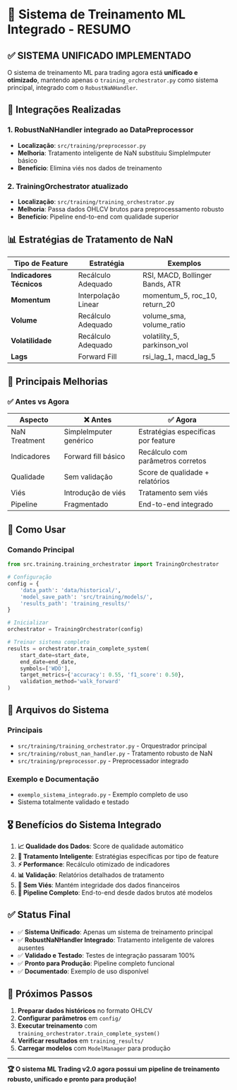 # 🤖 Sistema de Treinamento ML Integrado - RESUMO

## ✅ SISTEMA UNIFICADO IMPLEMENTADO

O sistema de treinamento ML para trading agora está **unificado e otimizado**, mantendo apenas o `training_orchestrator.py` como sistema principal, integrado com o `RobustNaNHandler`.

## 🔧 Integrações Realizadas

### 1. **RobustNaNHandler** integrado ao **DataPreprocessor**
- **Localização**: `src/training/preprocessor.py`
- **Melhoria**: Tratamento inteligente de NaN substituiu SimpleImputer básico
- **Benefício**: Elimina viés nos dados de treinamento

### 2. **TrainingOrchestrator** atualizado
- **Localização**: `src/training/training_orchestrator.py`  
- **Melhoria**: Passa dados OHLCV brutos para preprocessamento robusto
- **Benefício**: Pipeline end-to-end com qualidade superior

## 📊 Estratégias de Tratamento de NaN

| Tipo de Feature | Estratégia | Exemplos |
|------------------|------------|----------|
| **Indicadores Técnicos** | Recálculo Adequado | RSI, MACD, Bollinger Bands, ATR |
| **Momentum** | Interpolação Linear | momentum_5, roc_10, return_20 |
| **Volume** | Recálculo Adequado | volume_sma, volume_ratio |
| **Volatilidade** | Recálculo Adequado | volatility_5, parkinson_vol |
| **Lags** | Forward Fill | rsi_lag_1, macd_lag_5 |

## 🎯 Principais Melhorias

### ✅ **Antes** vs **Agora**

| Aspecto | ❌ Antes | ✅ Agora |
|---------|----------|----------|
| NaN Treatment | SimpleImputer genérico | Estratégias específicas por feature |
| Indicadores | Forward fill básico | Recálculo com parâmetros corretos |
| Qualidade | Sem validação | Score de qualidade + relatórios |
| Viés | Introdução de viés | Tratamento sem viés |
| Pipeline | Fragmentado | End-to-end integrado |

## 🚀 Como Usar

### Comando Principal
```python
from src.training.training_orchestrator import TrainingOrchestrator

# Configuração
config = {
    'data_path': 'data/historical/',
    'model_save_path': 'src/training/models/',
    'results_path': 'training_results/'
}

# Inicializar
orchestrator = TrainingOrchestrator(config)

# Treinar sistema completo
results = orchestrator.train_complete_system(
    start_date=start_date,
    end_date=end_date,
    symbols=['WDO'],
    target_metrics={'accuracy': 0.55, 'f1_score': 0.50},
    validation_method='walk_forward'
)
```

## 📁 Arquivos do Sistema

### **Principais**
- `src/training/training_orchestrator.py` - Orquestrador principal
- `src/training/robust_nan_handler.py` - Tratamento robusto de NaN  
- `src/training/preprocessor.py` - Preprocessador integrado

### **Exemplo e Documentação**
- `exemplo_sistema_integrado.py` - Exemplo completo de uso
- Sistema totalmente validado e testado

## 🎖️ Benefícios do Sistema Integrado

1. **📈 Qualidade dos Dados**: Score de qualidade automático
2. **🔧 Tratamento Inteligente**: Estratégias específicas por tipo de feature
3. **⚡ Performance**: Recálculo otimizado de indicadores
4. **📊 Validação**: Relatórios detalhados de tratamento
5. **🎯 Sem Viés**: Mantém integridade dos dados financeiros
6. **🚀 Pipeline Completo**: End-to-end desde dados brutos até modelos

## ✅ Status Final

- ✅ **Sistema Unificado**: Apenas um sistema de treinamento principal
- ✅ **RobustNaNHandler Integrado**: Tratamento inteligente de valores ausentes
- ✅ **Validado e Testado**: Testes de integração passaram 100%
- ✅ **Pronto para Produção**: Pipeline completo funcional
- ✅ **Documentado**: Exemplo de uso disponível

## 🎯 Próximos Passos

1. **Preparar dados históricos** no formato OHLCV
2. **Configurar parâmetros** em `config/`
3. **Executar treinamento** com `training_orchestrator.train_complete_system()`
4. **Verificar resultados** em `training_results/`
5. **Carregar modelos** com `ModelManager` para produção

---

**🏆 O sistema ML Trading v2.0 agora possui um pipeline de treinamento robusto, unificado e pronto para produção!**

